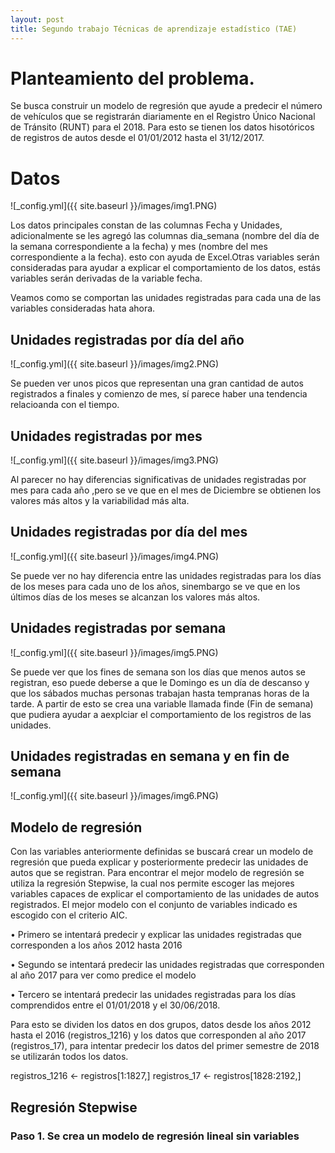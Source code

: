 ```yaml
---
layout: post
title: Segundo trabajo Técnicas de aprendizaje estadístico (TAE)
---
```


# Planteamiento del problema.

Se busca construir un modelo de regresión que ayude a predecir el número de vehículos que se registrarán
diariamente en el Registro Único Nacional de Tránsito (RUNT) para el 2018. Para esto se tienen los datos
hisotóricos de registros de autos desde el 01/01/2012 hasta el 31/12/2017.

# Datos

![_config.yml]({{ site.baseurl }}/images/img1.PNG)


Los datos principales constan de las columnas Fecha y Unidades, adicionalmente se les agregó las columnas
dia_semana (nombre del día de la semana correspondiente a la fecha) y mes (nombre del mes correspondiente a la fecha). esto con ayuda de Excel.Otras variables serán consideradas para ayudar a explicar el
comportamiento de los datos, estás variables serán derivadas de la variable fecha.

Veamos como se comportan las unidades registradas para cada una de las variables consideradas hata ahora.


## Unidades registradas por día del año

![_config.yml]({{ site.baseurl }}/images/img2.PNG)

Se pueden ver unos picos que representan una gran cantidad de autos registrados a finales y comienzo de
mes, sí parece haber una tendencia relacioanda con el tiempo.

## Unidades registradas por mes

![_config.yml]({{ site.baseurl }}/images/img3.PNG)

Al parecer no hay diferencias significativas de unidades registradas por mes para cada año ,pero se ve que
en el mes de Diciembre se obtienen los valores más altos y la variabilidad más alta.

## Unidades registradas por día del mes

![_config.yml]({{ site.baseurl }}/images/img4.PNG)

Se puede ver no hay diferencia entre las unidades registradas para los días de los meses para cada uno de los
años, sinembargo se ve que en los últimos días de los meses se alcanzan los valores más altos.

## Unidades registradas por semana

![_config.yml]({{ site.baseurl }}/images/img5.PNG)

Se puede ver que los fines de semana son los días que menos autos se registran, eso puede deberse a que le
Domingo es un día de descanso y que los sábados muchas personas trabajan hasta tempranas horas de la
tarde. A partir de esto se crea una variable llamada finde (Fin de semana) que pudiera ayudar a aexplciar
el comportamiento de los registros de las unidades.


## Unidades registradas en semana y en fin de semana

![_config.yml]({{ site.baseurl }}/images/img6.PNG)

## Modelo de regresión

Con las variables anteriormente definidas se buscará crear un modelo de regresión que pueda explicar y
posteriormente predecir las unidades de autos que se registran.
Para encontrar el mejor modelo de regresión se utiliza la regresión Stepwise, la cual nos permite escoger
las mejores variables capaces de explicar el comportamiento de las unidades de autos registrados. El mejor
modelo con el conjunto de variables indicado es escogido con el criterio AIC.

• Primero se intentará predecir y explicar las unidades registradas que corresponden a los años 2012
hasta 2016

• Segundo se intentará predecir las unidades registradas que corresponden al año 2017 para ver como
predice el modelo

• Tercero se intentará predecir las unidades registradas para los días comprendidos entre el 01/01/2018
y el 30/06/2018.

Para esto se dividen los datos en dos grupos, datos desde los años 2012 hasta el 2016 (registros_1216) y los
datos que corresponden al año 2017 (registros_17), para intentar predecir los datos del primer semestre de
2018 se utilizarán todos los datos.

registros_1216 <- registros[1:1827,]
registros_17 <- registros[1828:2192,]

## Regresión Stepwise

### Paso 1. Se crea un modelo de regresión lineal sin variables













